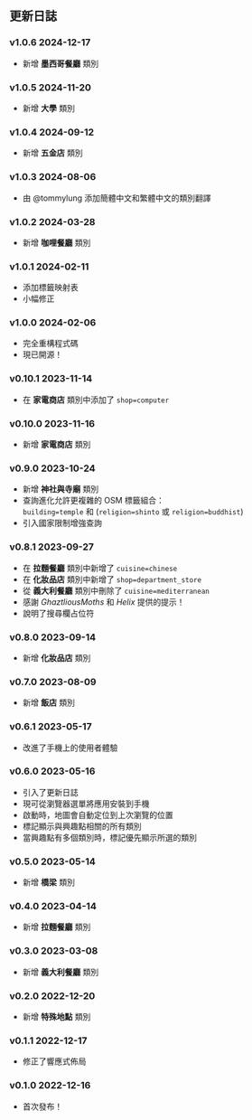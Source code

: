 ## 更新日誌

### v1.0.6 <time>2024-12-17</time>

- 新增 **墨西哥餐廳** 類別

### v1.0.5 <time>2024-11-20</time>

- 新增 **大學** 類別

### v1.0.4 <time>2024-09-12</time>

- 新增 **五金店** 類別

### v1.0.3 <time>2024-08-06</time>

- 由 @tommylung 添加簡體中文和繁體中文的類別翻譯

### v1.0.2 <time>2024-03-28</time>

- 新增 **咖哩餐廳** 類別

### v1.0.1 <time>2024-02-11</time>

- 添加標籤映射表
- 小幅修正

### v1.0.0 <time>2024-02-06</time>

- 完全重構程式碼
- 現已開源！

### v0.10.1 <time>2023-11-14</time>

- 在 **家電商店** 類別中添加了 `shop=computer`

### v0.10.0 <time>2023-11-16</time>

- 新增 **家電商店** 類別

### v0.9.0 <time>2023-10-24</time>

- 新增 **神社與寺廟** 類別
- 查詢進化允許更複雜的 OSM 標籤組合：<br> `building=temple` 和 (`religion=shinto` 或 `religion=buddhist`)
- 引入國家限制增強查詢

### v0.8.1 <time>2023-09-27</time>

- 在 **拉麵餐廳** 類別中新增了 `cuisine=chinese`
- 在 **化妝品店** 類別中新增了 `shop=department_store`
- 從 **義大利餐廳** 類別中刪除了 `cuisine=mediterranean`
- 感謝 _GhaztliousMoths_ 和 _Helix_ 提供的提示！
- 說明了搜尋欄占位符

### v0.8.0 <time>2023-09-14</time>

- 新增 **化妝品店** 類別

### v0.7.0 <time>2023-08-09</time>

- 新增 **飯店** 類別

### v0.6.1 <time>2023-05-17</time>

- 改進了手機上的使用者體驗

### v0.6.0 <time>2023-05-16</time>

- 引入了更新日誌
- 現可從瀏覽器選單將應用安裝到手機
- 啟動時，地圖會自動定位到上次瀏覽的位置
- 標記顯示與興趣點相關的所有類別
- 當興趣點有多個類別時，標記優先顯示所選的類別

### v0.5.0 <time>2023-05-14</time>

- 新增 **橋梁** 類別

### v0.4.0 <time>2023-04-14</time>

- 新增 **拉麵餐廳** 類別

### v0.3.0 <time>2023-03-08</time>

- 新增 **義大利餐廳** 類別

### v0.2.0 <time>2022-12-20</time>

- 新增 **特殊地點** 類別

### v0.1.1 <time>2022-12-17</time>

- 修正了響應式佈局

### v0.1.0 <time>2022-12-16</time>

- 首次發布！

